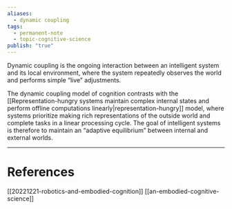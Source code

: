```yaml
---
aliases:
  - dynamic coupling
tags:
  - permanent-note
  - topic-cognitive-science
publish: "true"
---
```

Dynamic coupling is the ongoing interaction between an intelligent system and its local environment, where the system repeatedly observes the world and performs simple “live” adjustments.

The dynamic coupling model of cognition contrasts with the [[Representation-hungry systems maintain complex internal states and perform offline computations linearly|representation-hungry]] model, where systems prioritize making rich representations of the outside world and complete tasks in a linear processing cycle. The goal of intelligent systems is therefore to maintain an “adaptive equilibrium” between internal and external worlds.

---
# References

[[20221221-robotics-and-embodied-cognition]]
[[an-embodied-cognitive-science]]